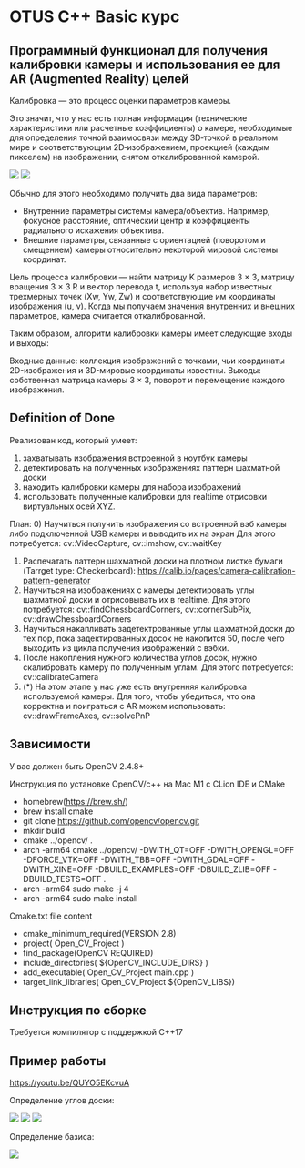# OTUS C++ Basic курс

## Программный функционал для получения калибровки камеры и использования ее для AR (Augmented Reality) целей

Калибровка — это процесс оценки параметров камеры.

Это значит, что у нас есть полная информация (технические характеристики или расчетные коэффициенты) о камере, необходимые для определения точной взаимосвязи между 3D‑точкой в реальном мире и соответствующим 2D‑изображением, проекцией (каждым пикселем) на изображении, снятом откалиброванной камерой.

![](src/pinhole_model.png) ![](src/pinhole_model_extrinsic.png)

Обычно для этого необходимо получить два вида параметров:

- Внутренние параметры системы камера/объектив. Например, фокусное расстояние, оптический центр и коэффициенты радиального искажения объектива.
- Внешние параметры, связанные с ориентацией (поворотом и смещением) камеры относительно некоторой мировой системы координат.

Цель процесса калибровки — найти матрицу K размеров 3 × 3, матрицу вращения 3 × 3 R и вектор перевода t, 
используя набор известных трехмерных точек (Xw, Yw, Zw) и соответствующие им координаты изображения (u, v). 
Когда мы получаем значения внутренних и внешних параметров, камера считается откалиброванной.

Таким образом, алгоритм калибровки камеры имеет следующие входы и выходы:

Входные данные: коллекция изображений с точками, чьи координаты 2D-изображения и 3D-мировые координаты известны.
Выходы: собственная матрица камеры 3 × 3, поворот и перемещение каждого изображения.

## Definition of Done
Реализован код, который умеет:
1) захватывать изображения встроенной в ноутбук камеры
2) детектировать на полученных изображениях паттерн шахматной доски
3) находить калибровки камеры для набора изображений
4) использовать полученные калибровки для realtime отрисовки виртуальных осей XYZ.

План:
0) Научиться получить изображения со встроенной вэб камеры либо подключенной USB камеры и выводить их на экран
Для этого потребуется:
cv::VideoCapture, cv::imshow, cv::waitKey

1) Распечатать паттерн шахматной доски на плотном листке бумаги (Tarrget type: Checkerboard):
https://calib.io/pages/camera-calibration-pattern-generator
2) Научиться на изображениях с камеры детектировать углы шахматной доски и отрисовывать их в realtime.
Для этого потребуется: cv::findChessboardCorners, cv::cornerSubPix, cv::drawChessboardCorners
3) Научиться накапливать задетектрованные углы шахматной доски до тех пор, пока задектированных досок не накопится 50, после чего выходить из цикла получения изображений с вэбки.
4) После накопления нужного количества углов досок, нужно скалибровать камеру по полученным углам.
Для этого потребуется: cv::calibrateCamera
5) (*) На этом этапе у нас уже есть внутренняя калибровка используемой камеры.
Для того, чтобы убедиться, что она корректна и поиграться с AR можем использовать: cv::drawFrameAxes, cv::solvePnP

## Зависимости 
У вас должен быть OpenCV 2.4.8+

Инструкция по установке OpenCV/c++ на Mac M1 c CLion IDE и CMake

- homebrew(https://brew.sh/)
- brew install cmake
- git clone https://github.com/opencv/opencv.git
- mkdir build
- cmake ../opencv/ .
- arch -arm64 cmake ../opencv/ -DWITH_QT=OFF -DWITH_OPENGL=OFF -DFORCE_VTK=OFF -DWITH_TBB=OFF -DWITH_GDAL=OFF -DWITH_XINE=OFF -DBUILD_EXAMPLES=OFF -DBUILD_ZLIB=OFF -DBUILD_TESTS=OFF .
- arch -arm64 sudo make -j 4
- arch -arm64 sudo make install

Cmake.txt file content

- cmake_minimum_required(VERSION 2.8)
- project( Open_CV_Project )
- find_package(OpenCV REQUIRED)
- include_directories( ${OpenCV_INCLUDE_DIRS} )
- add_executable( Open_CV_Project main.cpp )
- target_link_libraries( Open_CV_Project  ${OpenCV_LIBS})

## Инструкция по сборке

Требуется компилятор с поддержкой C++17

## Пример работы
https://youtu.be/QUYO5EKcvuA

Определение углов доски:

![](src/Pic1.png)
![](src/Pic2.png)
![](src/Pic3.png)

Определение базиса:

![](src/Pic4.png)



